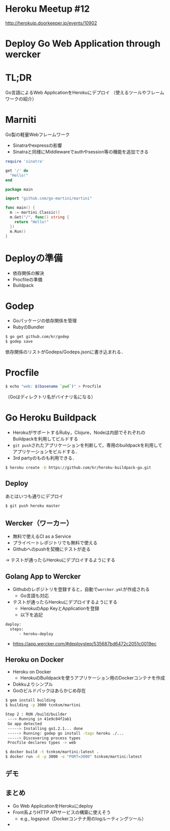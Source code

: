 Heroku Meetup #12
====

http://herokujp.doorkeeper.jp/events/10902

# Deploy Go Web Application through wercker

# TL;DR

Go言語によるWeb ApplicationをHerokuにデプロイ
（使えるツールやフレームワークの紹介）

# Marniti

Go製の軽量Webフレームワーク

- Sinatraやexpressの影響
- Sinatraと同様にMiddlewareでauthやsession等の機能を追加できる

```ruby
require 'sinatra'

get '/' do
  "Hello!"
end
```

```go
package main

import "github.com/go-martini/martini"

func main() {
  m := martini.Classic()
  m.Get("/", func() string {
    return "Hello!"
  })
  m.Run()
}
```

# Deployの準備

- 依存関係の解決
- Procfileの準備
- Buildpack

# Godep

- Goパッケージの依存関係を管理
- RubyのBundler

```bash
$ go get github.com/kr/godep
$ godep save
```

依存関係のリストがGodeps/Godeps.jsonに書き込まれる．

# Procfile

```bash
$ echo "web: $(basename `pwd`)" > Procfile
```

（Goはディレクトリ名がバイナリ名になる）


# Go Heroku Buildpack

- HerokuがサポートするRuby，Clojure，Nodeは内部でそれぞれのBuildpackを利用してビルドする
- `git push`されたアプリケーションを判断して，専用のbuildpackを利用してアプリケーションをビルドする．
- 3rd partyのものも利用できる．

```bash
$ heroku create -b https://github.com/kr/heroku-buildpack-go.git
```

## Deploy

あとはいつも通りにデプロイ

```bash
$ git push heroku master
```

## Wercker（ワーカー）

- 無料で使えるCI as a Service
- プライベートレポジトリでも無料で使える
- Githubへのpushを契機にテストが走る

-> テストが通ったらHerokuにデプロイするようにする

## Golang App to Wercker

- Githubのレポジトリを登録すると，自動で`wercker.yml`が作成される
    - Go言語も対応
- テストが通ったらHerokuにデプロイするようにする
    - HerokuのApp KeyとApplicationを登録
    - 以下を追記
    
```bash
deploy:
  steps:
      - heroku-deploy
```

- https://app.wercker.com/#deploystep/535687bd6472c2051c0019ec

## Heroku on Docker

- Heroku on Docker
    - HerokuのBuildpackを使うアプリケーション用のDockerコンテナを作成
- Dokkuよりシンプル
- Goのビルドパックはあらかじめ存在

```bash
$ gem install building
$ building -p 3000 tcnksm/martini
```

```bash
Step 2 : RUN /build/builder
 ---> Running in 41e9c84f2ab1
 Go app detected
 -----> Installing go1.2.1... done
 -----> Running: godep go install -tags heroku ./...
 -----> Discovering process types
 Procfile declares types -> web
```

```bash
$ docker build -t tcnksm/martini:latest .
$ docker run -d -p 3000 -e "PORT=3000" tcnksm/martini:latest
```

## デモ

## まとめ

- Go Web ApplicationをHerokuにdeploy
- Front系よりHTTP APIサービスの構築に使えそう
    - e.g., logspout（Dockerコンテナ用のlogルーティングツール）
-     

